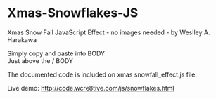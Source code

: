 # Xmas-Snowflakes-JS
Xmas Snow Fall JavaScript Effect - no images needed - by Weslley A. Harakawa

Simply copy and paste into BODY  
Just above the / BODY

The documented code is included on xmas snowfall_effect.js file.

Live demo: http://code.wcre8tive.com/js/snowflakes.html


